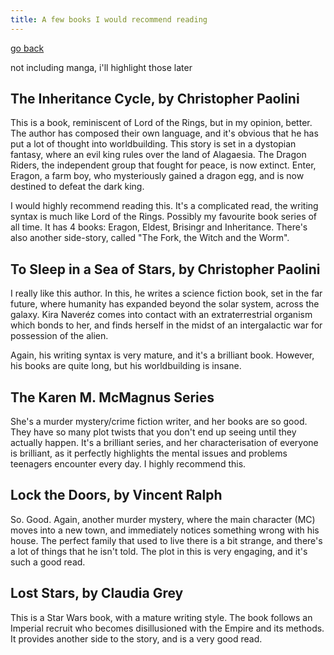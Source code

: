 ```yaml
---
title: A few books I would recommend reading
---
```


[go back](Articles/Articles.md)

not including manga, i'll highlight those later

## The Inheritance Cycle, by Christopher Paolini

This is a book, reminiscent of Lord of the Rings, but in my opinion, better. The author has composed their own language, and it's obvious that he has put a lot of thought into worldbuilding. This story is set in a dystopian fantasy, where an evil king rules over the land of Alagaesia. The Dragon Riders, the independent group that fought for peace, is now extinct. Enter, Eragon, a farm boy, who mysteriously gained a dragon egg, and is now destined to defeat the dark king.

I would highly recommend reading this. It's a complicated read, the writing syntax is much like Lord of the Rings. Possibly my favourite book series of all time. It has 4 books: Eragon, Eldest, Brisingr and Inheritance. There's also another side-story, called "The Fork, the Witch and the Worm". 

## To Sleep in a Sea of Stars, by Christopher Paolini

I really like this author. In this, he writes a science fiction book, set in the far future, where humanity has expanded beyond the solar system, across the galaxy. Kira Naveréz comes into contact with an extraterrestrial organism which bonds to her, and finds herself in the midst of an intergalactic war for possession of the alien.

Again, his writing syntax is very mature, and it's a brilliant book. However, his books are quite long, but his worldbuilding is insane.

## The Karen M. McMagnus Series

She's a murder mystery/crime fiction writer, and her books are so good. They have so many plot twists that you don't end up seeing until they actually happen. It's a brilliant series, and her characterisation of everyone is brilliant, as it perfectly highlights the mental issues and problems teenagers encounter every day. I highly recommend this.

## Lock the Doors, by Vincent Ralph

So. Good. Again, another murder mystery, where the main character (MC) moves into a new town, and immediately notices something wrong with his house. The perfect family that used to live there is a bit strange, and there's a lot of things that he isn't told. The plot in this is very engaging, and it's such a good read.

## Lost Stars, by Claudia Grey

This is a Star Wars book, with a mature writing style. The book follows an Imperial recruit who becomes disillusioned with the Empire and its methods. It provides another side to the story, and is a very good read.
